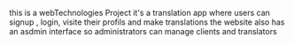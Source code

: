 this is a webTechnologies Project
it's a translation app where users can signup , login, visite their profils and make translations
the website also has an asdmin interface so administrators can manage clients and translators

